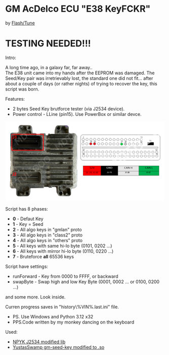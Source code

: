 # GM AcDelco ECU "E38 KeyFCKR"

by [Flash/Tune](https://t.me/obd2help)

# **TESTING NEEDED!!!**


Intro:

A long time ago,
in a galaxy far, far away..  
The E38 unit came into my hands after the EEPROM was damaged. The Seed/Key pair was irretrievably lost, the standard one did not fit...  after about a couple of days (or rather nights) of trying to recover the key, this script was born.



Features:
- 2 bytes Seed Key brutforce tester (via J2534 device).
- Power control - LLine (pin15). Use PowerBox or similar devce.


![AcDelco E38 Pinout](pinout/AcDelco_E38_Pinout.png)


Script has 8 phases:
- **0** - Defaut Key
- **1** - Key = Seed
- **2** - All algo keys in "gmlan" proto
- **3** - All algo keys in "class2" proto
- **4** - All algo keys in "others" proto
- **5** - All keys with same hi-lo byte (0101, 0202 ...)
- **6** - All keys with mirror hi-lo byte (0110, 0220 ...)
- **7** - Bruteforce **all** 65536 keys

Script have settings:
- runForward - Key from 0000 to FFFF, or backward
- swapByte - Swap high and low Key Byte (0001, 0002 ... or 0100, 0200 ...)

and some more. Look inside.


Curren progress saves in "history\\%VIN%.last.ini" file.

- PS.  Use Windows and Python 3.12 x32
- PPS.Code written by my monkey danсing on the keyboard


Used:
- [NPYK J2534 modified lib](https://github.com/NPYK/python_j2534)
- [YustasSwamp gm-seed-key modified to .so](https://github.com/YustasSwamp/gm-seed-key)
